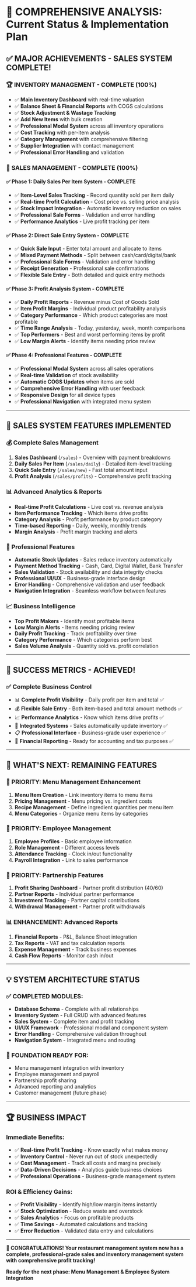 # 🎯 **COMPREHENSIVE ANALYSIS: Current Status & Implementation Plan**

## ✅ **MAJOR ACHIEVEMENTS - SALES SYSTEM COMPLETE!**

### 🏆 **INVENTORY MANAGEMENT - COMPLETE (100%)**
- ✅ **Main Inventory Dashboard** with real-time valuation
- ✅ **Balance Sheet & Financial Reports** with COGS calculations  
- ✅ **Stock Adjustment & Wastage Tracking**
- ✅ **Add New Items** with bulk creation
- ✅ **Professional Modal System** across all inventory operations
- ✅ **Cost Tracking** with per-item analysis
- ✅ **Category Management** with comprehensive filtering
- ✅ **Supplier Integration** with contact management
- ✅ **Professional Error Handling** and validation

### 🎉 **SALES MANAGEMENT - COMPLETE (100%)**
#### ✅ **Phase 1: Daily Sales Per Item System - COMPLETE**
- ✅ **Item-Level Sales Tracking** - Record quantity sold per item daily
- ✅ **Real-time Profit Calculation** - Cost price vs. selling price analysis
- ✅ **Stock Impact Integration** - Automatic inventory reduction on sales
- ✅ **Professional Sale Forms** - Validation and error handling
- ✅ **Performance Analytics** - Live profit tracking per item

#### ✅ **Phase 2: Direct Sale Entry System - COMPLETE**
- ✅ **Quick Sale Input** - Enter total amount and allocate to items  
- ✅ **Mixed Payment Methods** - Split between cash/card/digital/bank
- ✅ **Professional Sale Forms** - Validation and error handling
- ✅ **Receipt Generation** - Professional sale confirmations
- ✅ **Flexible Sale Entry** - Both detailed and quick entry methods

#### ✅ **Phase 3: Profit Analysis System - COMPLETE**
- ✅ **Daily Profit Reports** - Revenue minus Cost of Goods Sold
- ✅ **Item Profit Margins** - Individual product profitability analysis
- ✅ **Category Performance** - Which product categories are most profitable
- ✅ **Time Range Analysis** - Today, yesterday, week, month comparisons
- ✅ **Top Performers** - Best and worst performing items by profit
- ✅ **Low Margin Alerts** - Identify items needing price review

#### ✅ **Phase 4: Professional Features - COMPLETE**
- ✅ **Professional Modal System** across all sales operations
- ✅ **Real-time Validation** of stock availability  
- ✅ **Automatic COGS Updates** when items are sold
- ✅ **Comprehensive Error Handling** with user feedback
- ✅ **Responsive Design** for all device types
- ✅ **Professional Navigation** with integrated menu system

---

## 🚀 **SALES SYSTEM FEATURES IMPLEMENTED**

### **💰 Complete Sales Management**
1. **Sales Dashboard** (`/sales`) - Overview with payment breakdowns
2. **Daily Sales Per Item** (`/sales/daily`) - Detailed item-level tracking
3. **Quick Sale Entry** (`/sales/new`) - Fast total amount input
4. **Profit Analysis** (`/sales/profits`) - Comprehensive profit tracking

### **📊 Advanced Analytics & Reports**
- **Real-time Profit Calculations** - Live cost vs. revenue analysis
- **Item Performance Tracking** - Which items drive profits
- **Category Analysis** - Profit performance by product category
- **Time-based Reporting** - Daily, weekly, monthly trends
- **Margin Analysis** - Profit margin tracking and alerts

### **🔧 Professional Features**
- **Automatic Stock Updates** - Sales reduce inventory automatically
- **Payment Method Tracking** - Cash, Card, Digital Wallet, Bank Transfer
- **Sales Validation** - Stock availability and data integrity checks
- **Professional UI/UX** - Business-grade interface design
- **Error Handling** - Comprehensive validation and user feedback
- **Navigation Integration** - Seamless workflow between features

### **📈 Business Intelligence**
- **Top Profit Makers** - Identify most profitable items
- **Low Margin Alerts** - Items needing pricing review  
- **Daily Profit Tracking** - Track profitability over time
- **Category Performance** - Which categories perform best
- **Sales Volume Analysis** - Quantity sold vs. profit correlation

---

## 🎯 **SUCCESS METRICS - ACHIEVED!**

### **✅ Complete Business Control**
- 📊 **Complete Profit Visibility** - Daily profit per item and total ✅
- 💰 **Flexible Sale Entry** - Both item-based and total amount methods ✅
- 📈 **Performance Analytics** - Know which items drive profits ✅
- 🔄 **Integrated Systems** - Sales automatically update inventory ✅
- 📋 **Professional Interface** - Business-grade user experience ✅
- 💼 **Financial Reporting** - Ready for accounting and tax purposes ✅

---

## 🔄 **WHAT'S NEXT: REMAINING FEATURES**

### **🎯 PRIORITY: Menu Management Enhancement**
1. **Menu Item Creation** - Link inventory items to menu items
2. **Pricing Management** - Menu pricing vs. ingredient costs
3. **Recipe Management** - Define ingredient quantities per menu item
4. **Menu Categories** - Organize menu items by categories

### **👥 PRIORITY: Employee Management**
1. **Employee Profiles** - Basic employee information
2. **Role Management** - Different access levels
3. **Attendance Tracking** - Clock in/out functionality
4. **Payroll Integration** - Link to sales performance

### **🤝 PRIORITY: Partnership Features**
1. **Profit Sharing Dashboard** - Partner profit distribution (40/60)
2. **Partner Reports** - Individual partner performance
3. **Investment Tracking** - Partner capital contributions
4. **Withdrawal Management** - Partner profit withdrawals

### **📊 ENHANCEMENT: Advanced Reports**
1. **Financial Reports** - P&L, Balance Sheet integration
2. **Tax Reports** - VAT and tax calculation reports
3. **Expense Management** - Track business expenses
4. **Cash Flow Reports** - Monitor cash in/out

---

## 💡 **SYSTEM ARCHITECTURE STATUS**

### **✅ COMPLETED MODULES:**
- **Database Schema** - Complete with all relationships
- **Inventory System** - Full CRUD with advanced features
- **Sales System** - Complete item and profit tracking
- **UI/UX Framework** - Professional modal and component system
- **Error Handling** - Comprehensive validation throughout
- **Navigation System** - Integrated menu and routing

### **🔧 FOUNDATION READY FOR:**
- Menu management integration with inventory
- Employee management and payroll
- Partnership profit sharing
- Advanced reporting and analytics
- Customer management (future phase)

---

## 🏆 **BUSINESS IMPACT**

### **Immediate Benefits:**
- ✅ **Real-time Profit Tracking** - Know exactly what makes money
- ✅ **Inventory Control** - Never run out of stock unexpectedly  
- ✅ **Cost Management** - Track all costs and margins precisely
- ✅ **Data-Driven Decisions** - Analytics guide business choices
- ✅ **Professional Operations** - Business-grade management system

### **ROI & Efficiency Gains:**
- ✅ **Profit Visibility** - Identify high/low margin items instantly
- ✅ **Stock Optimization** - Reduce waste and overstock
- ✅ **Sales Analytics** - Focus on profitable products
- ✅ **Time Savings** - Automated calculations and tracking
- ✅ **Error Reduction** - Validated data entry and calculations

---

**🎉 CONGRATULATIONS! Your restaurant management system now has a complete, professional-grade sales and inventory management system with comprehensive profit tracking!**

**Ready for the next phase: Menu Management & Employee System Integration**
